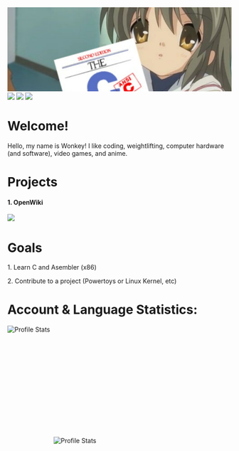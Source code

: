 <img src="./background/cover.png">
<div>
<img src="https://img.shields.io/badge/English-A%2B-blue"> <!-- 1rst language -->
<img src="https://img.shields.io/badge/español-B-yellowgreen"> <!-- For relatives and parents (2nd) -->
<img src="https://img.shields.io/badge/français-apprentissage-red"> <!-- Eva smh -->
</div>
<!-- I tought it was a cute background lol. Plus I love Clannad. -->

<!-- Image credits:
    header.png -> https://github.com/cat-milk/Anime-Girls-Holding-Programming-Books/blob/master/C/Fuko_Ibuki_Holding_Up_C.jpg
-->

# Welcome!
<p>Hello, my name is Wonkey! I like coding, weightlifting, computer hardware (and software), video games, and anime.</p>
<!-- Some  anime's however. My favourites are Envagelion, Clannad, Toradora!, Darling in the FranXX, etc. -->

# Projects
<h4>1. OpenWiki</h3><img src="https://img.shields.io/badge/Build-proof%20of%20concept-lightgrey"></h4>

# Goals
<p>1. Learn C and Asembler (x86)</p>
<p>2. Contribute to a project (Powertoys or Linux Kernel, etc)</p>
    
# Account & Language Statistics:
<img align="left" src="https://github-readme-stats.vercel.app/api?username=AWonkeyTortila&show_icons=true&theme=tokyonight" alt="Profile Stats" width=400px height=250px/>
<img align="right" src="https://github-readme-stats.vercel.app/api/top-langs/?username=AWonkeyTortila&layout=compact&theme=tokyonight" alt="Profile Stats" width=400px height=250px/>
    
<!-- (c) Wonkey -->
